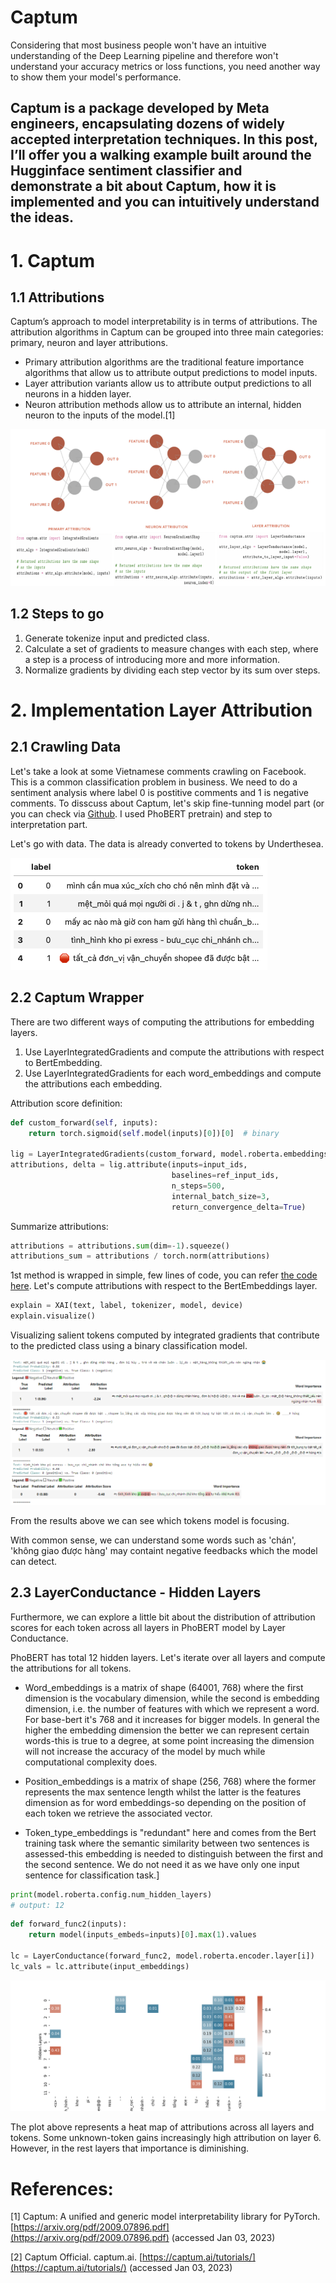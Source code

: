 # Captum
Considering that most business people won't have an intuitive understanding of the Deep Learning 
pipeline and therefore won't understand your accuracy metrics or loss functions, you need 
another way to show them your model's performance.

Captum is a package developed by Meta engineers, encapsulating dozens of widely accepted 
interpretation techniques. In this post, I’ll offer you a walking example built around the Hugginface 
sentiment classifier and demonstrate a bit about Captum, how it is implemented and 
you can intuitively understand the ideas.
---

# 1. Captum
## 1.1 Attributions
Captum’s approach to model interpretability is in terms of attributions. 
The attribution algorithms in Captum can be grouped into three main categories: primary, neuron and layer attributions.

- Primary attribution algorithms are the traditional feature importance algorithms
that allow us to attribute output predictions to model inputs.
- Layer attribution variants allow us to attribute output predictions to all neurons in a hidden layer.
- Neuron attribution methods allow us to attribute an internal, hidden neuron
to the inputs of the model.[1]

![figure 1](media/fig1_captum_attribues.png)

## 1.2 Steps to go
1. Generate tokenize input and predicted class.
2. Calculate a set of gradients to measure changes with each step, where a step is a process of introducing more and more information.
3. Normalize gradients by dividing each step vector by its sum over steps. 

# 2. Implementation Layer Attribution
## 2.1 Crawling Data
Let's take a look at some Vietnamese comments crawling on Facebook. This is a common classification problem in business.
We need to do a sentiment analysis where label 0 is postitive comments and  1 is negative comments.
To disscuss about Captum, let's skip fine-tunning model part (or you can check via [Github](https://github.com/kevinkhang2909/ML-learning-journey/blob/main/nlp/transformers_learning/sentiment_phobert.ipynb).
I used PhoBERT pretrain) and step to interpretation part.

Let's go with data. The data is already converted to tokens by Underthesea.

![figure 2](media/fig2_fb_data.png)

## 2.2 Captum Wrapper
There are two different ways of computing the attributions for embedding layers. 
1. Use LayerIntegratedGradients and compute the attributions with respect to BertEmbedding. 
2. Use LayerIntegratedGradients for each word_embeddings and compute the attributions each embedding.

Attribution score definition:
```python
def custom_forward(self, inputs):
    return torch.sigmoid(self.model(inputs)[0])[0]  # binary

lig = LayerIntegratedGradients(custom_forward, model.roberta.embeddings)
attributions, delta = lig.attribute(inputs=input_ids,
                                    baselines=ref_input_ids,
                                    n_steps=500,
                                    internal_batch_size=3,
                                    return_convergence_delta=True)
```

Summarize attributions:
```python
attributions = attributions.sum(dim=-1).squeeze()
attributions_sum = attributions / torch.norm(attributions)
```

1st method is wrapped in simple, few lines of code, you can refer [the code here](https://github.com/kevinkhang2909/ML-learning-journey/blob/main/nlp/transformers_learning/captum_visual.ipynb).
Let's compute attributions with respect to the BertEmbeddings layer.

```python
explain = XAI(text, label, tokenizer, model, device)
explain.visualize()
```
Visualizing salient tokens computed by integrated gradients that contribute to the predicted class using a binary classification model.

![figure 3](media/fig3_results.png)

From the results above we can see which tokens model is focusing.

With common sense, we can understand some words such as 'chán', 'không giao được hàng' may containt negative feedbacks which the model can detect.

## 2.3 LayerConductance - Hidden Layers
Furthermore, we can explore a little bit about the distribution of attribution scores for each token across all layers 
in PhoBERT model by Layer Conductance.

PhoBERT has total 12 hidden layers. Let's iterate over all layers and compute the attributions for all tokens.
- Word_embeddings is a matrix of shape (64001, 768) where the first dimension is the vocabulary dimension, 
while the second is embedding dimension, i.e. the number of features with which we represent a word. For base-bert 
it's 768 and it increases for bigger models. In general the higher the embedding dimension the better we can represent 
certain words-this is true to a degree, at some point increasing the dimension will not increase the accuracy of the 
model by much while computational complexity does.

- Position_embeddings is a matrix of shape (256, 768) where the former represents the max sentence length whilst the 
latter is the features dimension as for word embeddings-so depending on the position of each token we retrieve 
the associated vector.

- Token_type_embeddings is "redundant" here and comes from the Bert training task where the semantic similarity between 
two sentences is assessed-this embedding is needed to distinguish between the first and the second sentence. We do 
not need it as we have only one input sentence for classification task.]

```python
print(model.roberta.config.num_hidden_layers)
# output: 12
```

```python
def forward_func2(inputs):
    return model(inputs_embeds=inputs)[0].max(1).values

lc = LayerConductance(forward_func2, model.roberta.encoder.layer[i])
lc_vals = lc.attribute(input_embeddings)
```

![figure 4](media/fig4_hidden_layers.png)

The plot above represents a heat map of attributions across all layers and tokens. Some unknown-token gains 
increasingly high attribution on layer 6. However, in the rest layers that importance is diminishing.

# References:
[1] Captum: A unified and generic model interpretability library for PyTorch. [https://arxiv.org/pdf/2009.07896.pdf](https://arxiv.org/pdf/2009.07896.pdf) (accessed Jan 03, 2023)

[2] Captum Official. captum.ai. [https://captum.ai/tutorials/](https://captum.ai/tutorials/) (accessed Jan 03, 2023)
